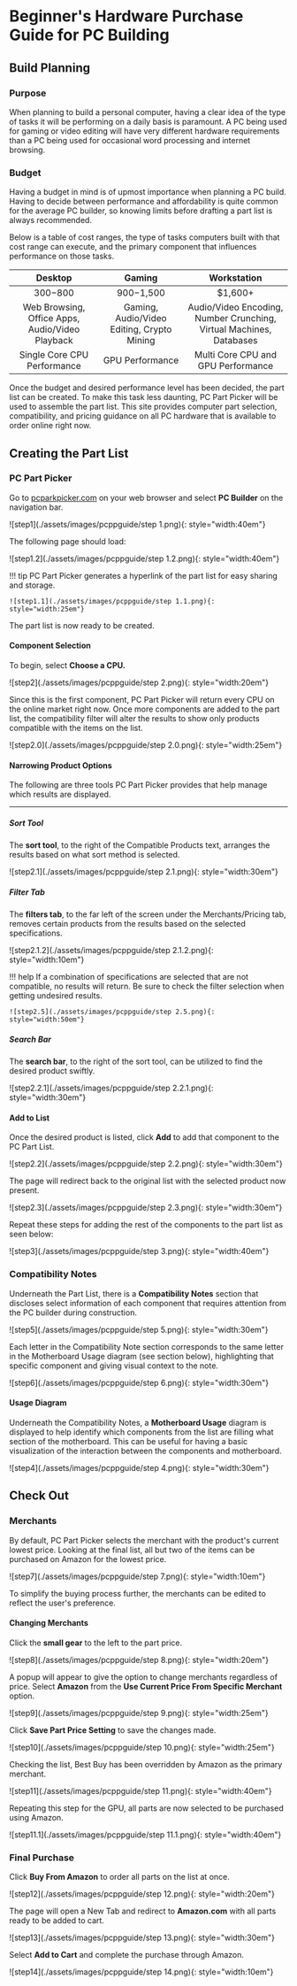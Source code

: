 # Beginner's Hardware Purchase Guide for PC Building

## Build Planning

### Purpose

When planning to build a personal computer, having a clear idea of the type of tasks it will be performing on a daily basis is paramount. A PC being used for gaming or video editing will have very different hardware requirements than a PC being used for occasional word processing and internet browsing.

### Budget
Having a budget in mind is of upmost importance when planning a PC build. Having to decide between performance and affordability is quite common for the average PC builder, so knowing limits before drafting a part list is always recommended.

Below is a table of cost ranges, the type of tasks computers built with that cost range can execute, and the primary component that influences performance on those tasks.

| Desktop      | Gaming    | Workstation|
|:--------------:|:-----------:|:------------:|
| $300-$800    |$900-$1,500| $1,600+   |
|   Web Browsing, Office Apps, Audio/Video Playback    | Gaming, Audio/Video Editing, Crypto Mining  | Audio/Video Encoding, Number Crunching, Virtual Machines, Databases|
| Single Core CPU Performance |  GPU Performance | Multi Core CPU and GPU Performance |

Once the budget and desired performance level has been decided, the part list can be created. To make this task less daunting, PC Part Picker will be used to assemble the part list. This site provides computer part selection, compatibility, and pricing guidance on all PC hardware that is available to order online right now.

## Creating the Part List

### PC Part Picker
Go to [pcparkpicker.com](https://pcpartpicker.com) on your web browser and select **PC Builder** on the navigation bar.

![step1](./assets/images/pcppguide/step 1.png){: style="width:40em"}

The following page should load:

![step1.2](./assets/images/pcppguide/step 1.2.png){: style="width:40em"}

!!! tip
    PC Part Picker generates a hyperlink of the part list for easy sharing and storage.

    ![step1.1](./assets/images/pcppguide/step 1.1.png){: style="width:25em"}

The part list is now ready to be created.

#### Component Selection
To begin, select **Choose a CPU.**

![step2](./assets/images/pcppguide/step 2.png){: style="width:20em"}

Since this is the first component, PC Part Picker will return every CPU on the online market right now. Once more components are added to the part list, the compatibility filter will alter the results to show only products compatible with the items on the list.

![step2.0](./assets/images/pcppguide/step 2.0.png){: style="width:25em"}

#### Narrowing Product Options  
The following are three tools PC Part Picker provides that help manage which results are displayed.  

_____________________________________________________________

##### Sort Tool

The **sort tool**, to the right of the Compatible Products text, arranges the results based on what sort method is selected.

![step2.1](./assets/images/pcppguide/step 2.1.png){: style="width:30em"}

##### Filter Tab

The **filters tab**, to the far left of the screen under the Merchants/Pricing tab, removes certain products from the results based on the selected specifications.

![step2.1.2](./assets/images/pcppguide/step 2.1.2.png){: style="width:10em"}

!!! help
    If a combination of specifications are selected that are not compatible, no results will return. Be sure to check the filter selection when getting undesired results.  

    ![step2.5](./assets/images/pcppguide/step 2.5.png){: style="width:50em"}



##### Search Bar

The **search bar**, to the right of the sort tool, can be utilized to find the desired product swiftly.

![step2.2.1](./assets/images/pcppguide/step 2.2.1.png){: style="width:30em"}

#### Add to List

Once the desired product is listed, click **Add** to add that component to the PC Part List.

![step2.2](./assets/images/pcppguide/step 2.2.png){: style="width:30em"}

 The page will redirect back to the original list with the selected product now present.

![step2.3](./assets/images/pcppguide/step 2.3.png){: style="width:30em"}

Repeat these steps for adding the rest of the components to the part list as seen below:

![step3](./assets/images/pcppguide/step 3.png){: style="width:40em"}

### Compatibility Notes

Underneath the Part List, there is a **Compatibility Notes** section that discloses select information of each component that requires attention from the PC builder during construction.

![step5](./assets/images/pcppguide/step 5.png){: style="width:30em"}

Each letter in the Compatibility Note section corresponds to the same letter in the Motherboard Usage diagram (see section below), highlighting that specific component and giving visual context to the note.

![step6](./assets/images/pcppguide/step 6.png){: style="width:30em"}

#### Usage Diagram

Underneath the Compatibility Notes, a **Motherboard Usage** diagram is displayed to help identify which components from the list are filling what section of the motherboard. This can be useful for having a basic visualization of the interaction between the components and motherboard.

![step4](./assets/images/pcppguide/step 4.png){: style="width:30em"}



## Check Out

### Merchants

By default, PC Part Picker selects the merchant with the product's current lowest price. Looking at the final list, all but two of the items can be purchased on Amazon for the lowest price.

![step7](./assets/images/pcppguide/step 7.png){: style="width:10em"}

To simplify the buying process further, the merchants can be edited to reflect the user's preference.

#### Changing Merchants

Click the **small gear** to the left to the part price.

![step8](./assets/images/pcppguide/step 8.png){: style="width:20em"}

A popup will appear to give the option to change merchants regardless of price.
Select **Amazon** from the **Use Current Price From Specific Merchant** option.

![step9](./assets/images/pcppguide/step 9.png){: style="width:25em"}

Click **Save Part Price Setting** to save the changes made.

![step10](./assets/images/pcppguide/step 10.png){: style="width:25em"}

Checking the list, Best Buy has been overridden by Amazon as the primary merchant.

![step11](./assets/images/pcppguide/step 11.png){: style="width:40em"}

Repeating this step for the GPU, all parts are now selected to be purchased using Amazon.

![step11.1](./assets/images/pcppguide/step 11.1.png){: style="width:40em"}

### Final Purchase
Click **Buy From Amazon** to order all parts on the list at once.

![step12](./assets/images/pcppguide/step 12.png){: style="width:20em"}

The page will open a New Tab and redirect to **Amazon.com** with all parts ready to be added to cart.

![step13](./assets/images/pcppguide/step 13.png){: style="width:30em"}

Select **Add to Cart** and complete the purchase through Amazon.

![step14](./assets/images/pcppguide/step 14.png){: style="width:10em"}
